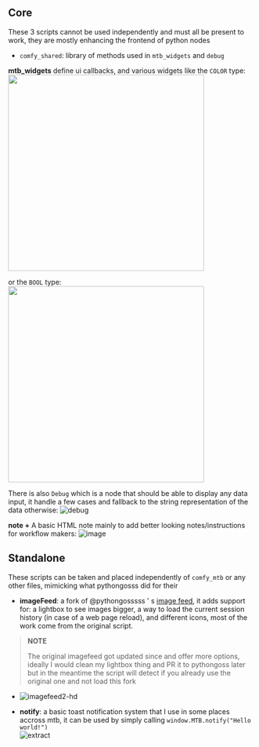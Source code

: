 ## Core
These 3 scripts cannot be used independently and must all be present to work, they are mostly enhancing the frontend of python nodes
- `comfy_shared`: library of methods used in `mtb_widgets` and `debug`

**mtb_widgets** define ui callbacks, and various widgets like the `COLOR` type:  
<img src="https://github.com/melMass/comfy_mtb/assets/7041726/5dbcb714-e1e2-4be7-b0e2-68a6c38c83de" width=400/>

or the `BOOL` type:  
<img src="https://github.com/melMass/comfy_mtb/assets/7041726/7601366d-601c-4f4d-b735-1a4b076770b0" width=400/>

There is also `Debug` which is a node that should be able to display any data input, it handle a few cases and fallback to the string representation of the
data otherwise:
![debug](https://github.com/melMass/comfy_mtb/assets/7041726/1f4393e4-1c3d-4807-9501-fe8888bfae25)


**note +**
A basic HTML note mainly to add better looking notes/instructions for workflow makers:
![image](https://github.com/melMass/comfy_mtb/assets/7041726/2ba1f832-0044-4bad-974c-e6387981af57)


## Standalone
These scripts can be taken and placed independently of `comfy_mtb` or any other files, mimicking what pythongosss did for their 

- **imageFeed**: a fork of @pythongosssss ' s [image feed](https://github.com/pythongosssss/ComfyUI-Custom-Scripts/tree/main/js), it adds support for: a lightbox to see images bigger, a way to load the current session history (in case of a web page reload), and different icons, most of the work come from the original script. 


> **NOTE**
> 
> The original imagefeed got updated since and offer more options, ideally I would clean my lightbox thing and PR it to pythongoss later but in the meantime the script will detect if you already use the original one and not load this fork


- ![imagefeed2-hd](https://github.com/melMass/comfy_mtb/assets/7041726/8539f46f-78e1-459a-a11c-fddd44e63ca9)


- **notify**: a basic toast notification system that I use in some places accross mtb, it can be used by simply calling `window.MTB.notify("Hello world!")`  
![extract](https://github.com/melMass/comfy_mtb/assets/7041726/450c67fc-a7e9-4bea-ae49-b610d693098d)
